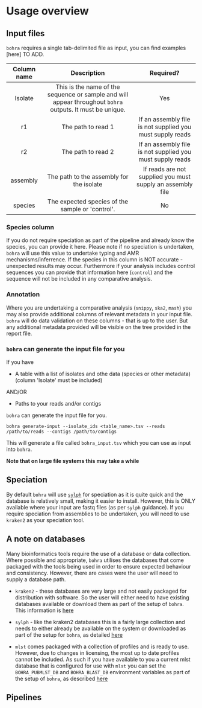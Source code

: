# Usage overview

## Input files

`bohra` requires a single tab-delimited file as input, you can find examples [here] TO ADD.

| Column name | Description | Required? | 
| :---: | :---: | :---: | 
| Isolate | This is the name of the sequence or sample and will appear throughout `bohra` outputs. It must be unique.| Yes|
| r1 | The path to read 1 | If an assembly file is not supplied you must supply reads | 
| r2 | The path to read 2 | If an assembly file is not supplied you must supply reads |
| assembly | The path to the assembly for the isolate | If reads are not supplied you must supply an assembly file |
| species | The expected species of the sample or 'control'.  | No |

### Species column

If you do not require speciation as part of the pipeline and already know the species, you can provide it here. Please note if no speciation is undertaken, `bohra` will use this value to undertake typing and AMR mechanisms/inferrence. If the species in this column is NOT accurate - unexpected results may occur. Furthermore if your analysis includes control sequences you can provide that information here (`control`) and the sequence will not be included in any comparative analysis.

### Annotation

Where you are undertaking a comparative analysis (`snippy`, `ska2`, `mash`) you may also provide additional columns of relevant metadata in your input file. `bohra` will do data validation on these columns - that is up to the user. But any additional metadata provided will be visible on the tree provided in the report file.

### `bohra` can generate the input file for you

If you have 

* A table with a list of isolates and othe data (species or other metadata) (column 'Isolate' must be included) 

AND/OR

* Paths to your reads and/or contigs

`bohra` can generate the input file for you. 

```
bohra generate-input --isolate_ids <table_name>.tsv --reads /path/to/reads --contigs /path/to/contigs
```
This will generate a file called `bohra_input.tsv` which you can use as input into `bohra`.

**Note that on large file systems this may take a while**

## Speciation

By default `bohra` will use [`sylph`](https://sylph-docs.github.io) for speciation as it is quite quick and the database is relatively small, making it easier to install. However, this is ONLY available where your input are fastq files (as per `sylph` guidance). If you require speciation from assemblies to be undertaken, you will need to use `kraken2` as your speciation tool.

## A note on databases

Many bioinformatics tools require the use of a database or data collection. Where possible and appropriate, `bohra` utilises the databases that come packaged with the tools being used in order to ensure expected behaviour and consistency. However, there are cases were the user will need to supply a database path. 

* `kraken2` - these databases are very large and not easily packaged for distribution with software. So the user will either need to have existing databases available or download them as part of the setup of `bohra`. This information is [here](../installation.md)

* `sylph` - like the kraken2 databases this is a fairly large collection and needs to either already be available on the system or downloaded as part of the setup for `bohra`, as detailed [here](../installation.md)

* `mlst` comes packaged with a collection of profiles and is ready to use. However, due to changes in licensing, the most up to date profiles cannot be included. As such if you have available to you a current mlst database that is configured for use with `mlst` you can set the `BOHRA_PUBMLST_DB` and `BOHRA_BLAST_DB` environment variables as part of the setup of `bohra`, as described [here](../installation.md)


## Pipelines
